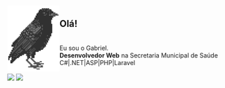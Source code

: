 <img align="left" src="corvo.png">

## Olá!
<br>
Eu sou o Gabriel. <br>
<b>Desenvolvedor Web</b> na Secretaria Municipal de Saúde <br>
C#|.NET|ASP|PHP|Laravel
<br><br>  

<div> 
  <a href="https://www.linkedin.com/in/gabrielsilvalves331/" target="_blank"><img src="https://img.shields.io/badge/-LinkedIn-%230077B5?style=for-the-badge&logo=linkedin&logoColor=white" target="_blank"></a> 
  <a href="https://gabrielsilvamel.github.io/Portfolio/" target="_blank"><img src="https://img.shields.io/badge/Portfolio-%23E4405F?style=for-the-badge&logo=About.me&logoColor=white" target="_blank"></a> 
</div>
